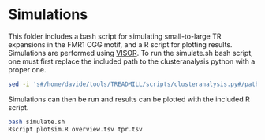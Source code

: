 # Simulations

This folder includes a bash script for simulating small-to-large TR expansions in the FMR1 CGG motif, and a R script for plotting results. Simulations are performed using [VISOR](https://github.com/davidebolo1993/VISOR). To run the simulate.sh bash script, one must first replace the included path to the clusteranalysis python with a proper one.

``` bash
sed -i 's#/home/davide/tools/TREADMILL/scripts/clusteranalysis.py#/path/to/TREADMILL/scripts/clusteranalysis.py#g' simulate.sh
```

Simulations can then be run and results can be plotted with the included R script.

``` bash
bash simulate.sh
Rscript plotsim.R overview.tsv tpr.tsv
```
